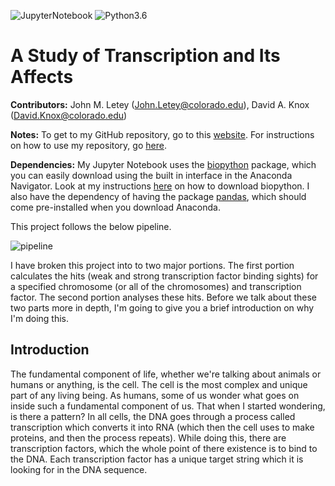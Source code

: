![JupyterNotebook](https://img.shields.io/badge/jupyter-notebook-orange.svg)
![Python3.6](https://img.shields.io/badge/python-3.6-blue.svg)

# A Study of Transcription and Its Affects

**Contributors:** John M. Letey (John.Letey@colorado.edu), David A. Knox (David.Knox@colorado.edu)

**Notes:** To get to my GitHub repository, go to this [website](https://github.com/JohnLetey/A-Study-of-Transcription-and-Its-Affects). For instructions on how to use my repository, go [here](https://github.com/JohnLetey/A-Study-of-Transcription-and-Its-Affects/blob/current/instructions.md).

**Dependencies:** My Jupyter Notebook uses the [biopython](https://github.com/biopython/biopython) package, which you can easily download using the built in interface in the Anaconda Navigator. Look at my instructions [here](https://github.com/JohnLetey/A-Study-of-Transcription-and-Its-Affects/blob/current/instructions.md) on how to download biopython. I also have the dependency of having the package [pandas](https://github.com/pandas-dev/pandas), which should come pre-installed when you download Anaconda.

This project follows the below pipeline.

![pipeline](https://github.com/JohnLetey/A-Study-of-Transcription-and-Its-Affects/blob/current/pipeline.png?raw=true)

I have broken this project into to two major portions. The first portion calculates the hits (weak and strong transcription factor binding sights) for a specified chromosome (or all of the chromosomes) and transcription factor. The second portion analyses these hits. Before we talk about these two parts more in depth, I'm going to give you a brief introduction on why I'm doing this.

## Introduction

The fundamental component of life, whether we're talking about animals or humans or anything, is the cell. The cell is the most complex and unique part of any living being. As humans, some of us wonder what goes on inside such a fundamental component of us. That when I started wondering, is there a pattern? In all cells, the DNA goes through a process called transcription which converts it into RNA (which then the cell uses to make proteins, and then the process repeats). While doing this, there are transcription factors, which the whole point of there existence is to bind to the DNA. Each transcription factor has a unique target string which it is looking for in the DNA sequence.

<!--## Part 1: Finding the Hits-->

<!--We're given both the chromosomes (in fasta format) and transcription factors and there corresponding pssm (in tamo format). How to we get strong and weak sites out of this? The way I implemented the part, was:-->

<!--## Part 2 : Analyzing the Hits-->

